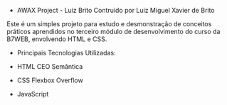 - AWAX Project - Luiz Brito
Contruido por Luiz Miguel Xavier de Brito

Este é um simples projeto para estudo e desmonstração de conceitos práticos aprendidos no terceiro módulo de desenvolvimento do curso da B7WEB, envolvendo HTML e CSS.

- Principais Tecnologias Utilizadas:

- HTML
    CEO
    Semântica
- CSS
    Flexbox
    Overflow
- JavaScript
